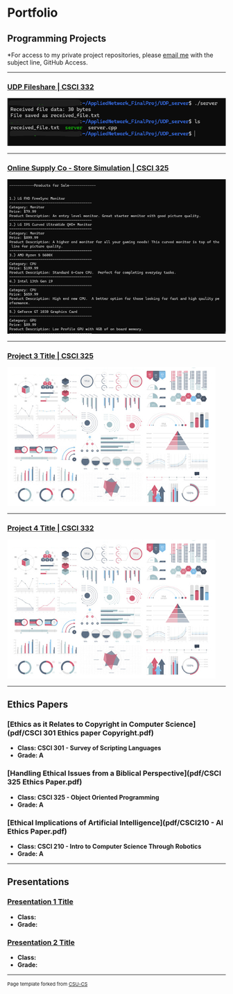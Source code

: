 Portfolio
=========

Programming Projects
--------------------

*For access to my private project repositories, please [email me](mailto:ZDWeaver@csustudent.net?subject=GitHub%20Access) with the subject line, GitHub Access.

---
### [UDP Fileshare | CSCI 332](project1.md)

![Project 1 Thumbnail Name](images/project1/serverReceived.png)

---
### [Online Supply Co - Store Simulation | CSCI 325](project2.md)

![Project 2 Thumbnail Name](images/project2/Products.png)

---
### [Project 3 Title | CSCI 325](project1)

![Project 3 Thumbnail Name](images/dummy_thumbnail.jpg)

---
### [Project 4 Title | CSCI 332](project1)

![Project 4 Thumbnail Name](images/dummy_thumbnail.jpg)

---

Ethics Papers
-------------

### [Ethics as it Relates to Copyright in Computer Science](pdf/CSCI 301 Ethics paper Copyright.pdf)

-   **Class: CSCI 301 - Survey of Scripting Languages**  
-   **Grade: A**

### [Handling Ethical Issues from a Biblical Perspective](pdf/CSCI 325 Ethics Paper.pdf)

-   **Class: CSCI 325 - Object Oriented Programming** 
-   **Grade: A**

### [Ethical Implications of Artificial Intelligence](pdf/CSCI210 - AI Ethics Paper.pdf)

-   **Class: CSCI 210 - Intro to Computer Science Through Robotics** 
-   **Grade: A**

---

Presentations
-------------

### [Presentation 1 Title](/pdf/sample_presentation.pdf)

- **Class:** 
- **Grade:**


### [Presentation 2 Title](/pdf/sample_presentation.pdf)

- **Class:** 
- **Grade:**

---

<p style="font-size:11px">Page template forked from <a href="https://github.com/csu-cs/csci-portfolio">CSU-CS</a></p>
<!-- Remove above link if you don't want to attributive -->
